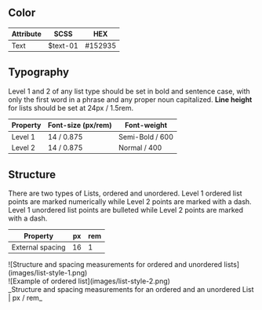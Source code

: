 ## Color

| Attribute    | SCSS          | HEX      |
|----------|---------------|----------|
| Text     | $text-01      | #152935  |

## Typography

Level 1 and 2 of any list type should be set in bold and sentence case, with only the first word in a phrase and any proper noun capitalized. **Line height** for lists should be set at 24px / 1.5rem.

| Property | Font-size (px/rem)     | Font-weight  |
|----------|-----------------|--------------|
| Level 1  | 14 / 0.875 | Semi-Bold / 600   |
| Level 2  | 14 / 0.875 | Normal / 400 |

## Structure

There are two types of Lists, ordered and unordered.
Level 1 ordered list points are marked numerically while Level 2 points are marked with a dash.
Level 1 unordered list points are bulleted while Level 2 points are marked with a dash.

| Property             | px | rem  |
|----------------------|----|------|
| External spacing     | 16 | 1    |

<div data-insert-component="ImageGrid">
  <div>
    ![Structure and spacing measurements for ordered and unordered lists](images/list-style-1.png)
  </div>
  <div>
    ![Example of ordered list](images/list-style-2.png)
  </div>
</div>
_Structure and spacing measurements for an ordered and an unordered List | px / rem_
